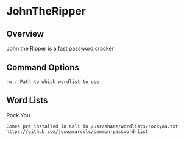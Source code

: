 # JohnTheRipper

## Overview

John the Ripper is a fast password cracker

## Command Options

	-w : Path to which wordlist to use

## Word Lists

Rock You

	Comes pre installed in Kali in /usr/share/wordlists/rockyou.txt
	https://github.com/josuamarcelc/common-password-list
